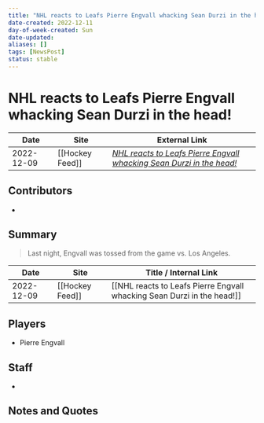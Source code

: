 ```yaml
---
title: "NHL reacts to Leafs Pierre Engvall whacking Sean Durzi in the head!"
date-created: 2022-12-11
day-of-week-created: Sun
date-updated: 
aliases: []
tags: [NewsPost]
status: stable
---
```


# NHL reacts to Leafs Pierre Engvall whacking Sean Durzi in the head!

| Date       | Site            | External Link                                                                                                                                                                       |
| ---------- | --------------- | ----------------------------------------------------------------------------------------------------------------------------------------------------------------------------------- |
| 2022-12-09 | [[Hockey Feed]] | [*NHL reacts to Leafs Pierre Engvall whacking Sean Durzi in the head!*](https://www.hockeyfeed.com/nhl-news/nhl-intervenes-in-leafs-pierre-engvall-whacking-sean-durzi-in-the-head) |

## Contributors
- 

## Summary
> Last night, Engvall was tossed from the game vs. Los Angeles.

| Date       | Site            | Title / Internal Link                                                   |
| ---------- | --------------- | ----------------------------------------------------------------------- |
| 2022-12-09 | [[Hockey Feed]] | [[NHL reacts to Leafs Pierre Engvall whacking Sean Durzi in the head!]] |

## Players
- Pierre Engvall

## Staff
- 

## Notes and Quotes
> 

